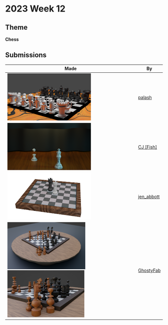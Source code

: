 # 2023 Week 12


## Theme

**Chess**


## Submissions

| Made | By |
|------|----|
| <img src="./palash/untitled.png" height="150" /> | [palash](./palash/) |
| <img src="./CJFish/Chess_The_King_and_I.png" height="150" /> | [CJ [Fish]](./CJFish/) |
| <img src="./jen_abbott/chess-jsa-mar2023.png" height="150" /> | [jen_abbott](./jen_abbott/) |
| <img src="./GhostyFab/Chess_02.PNG" height="150" /> <img src="./GhostyFab/Chess_05.PNG" height="150" /> | [GhostyFab](./GhostyFab/) |
